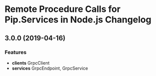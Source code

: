 # Remote Procedure Calls for Pip.Services in Node.js Changelog

## <a name="3.0.0"></a> 3.0.0 (2019-04-16)

### Features
* **clients** GrpcClient
* **services** GrpcEndpoint, GrpcService
